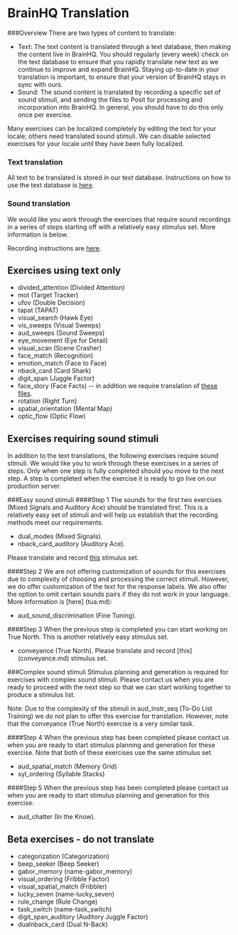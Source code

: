 BrainHQ Translation
===================

###Overview
There are two types of content to translate:  
* Text: The text content is translated through a text database, then making the content live in BrainHQ. You should regularly (every week) check on the text database to ensure that you rapidly translate new text as we continue to improve and expand BrainHQ. Staying up-to-date in your translation is important, to ensure that your version of BrainHQ stays in sync with ours.
* Sound: The sound content is translated by recording a specific set of sound stimuli, and sending the files to Posit for processing and incorporation into BrainHQ. In general, you should have to do this only once per exercise.  

Many exercises can be localized completely by editing the text for your locale; others need translated sound stimuli. We can disable selected exercises for your locale until they have been fully localized.

### Text translation
All text to be translated is stored in our text database. Instructions on how to use the text database is [here](text_translation_instr.md).

### Sound translation
We would like you work through the exercises that require sound recordings in a series of steps starting off with a relatively easy stimulus set. More information is below. 

Recording instructions are [here](recording_instr.md).

## Exercises using text only

* divided_attention (Divided Attention)
* mot (Target Tracker)
* ufov (Double Decision)
* tapat (TAPAT)
* visual_search (Hawk Eye)
* vis_sweeps (Visual Sweeps)
* aud_sweeps (Sound Sweeps)
* eye_movement (Eye for Detail)
* visual_scan (Scene Crasher)
* face_match (Recognition)
* emotion_match (Face to Face)
* nback_card (Card Shark)
* digit_span (Juggle Factor)
* face_story (Face Facts) -- in addition we require translation of [these files](face_story).
* rotation (Right Turn)
* spatial_orientation (Mental Map)
* optic_flow (Optic Flow)

## Exercises requiring sound stimuli 
In addition to the text translations, the following exercises require sound stimuli. We would like you to work through these exercises in a series of steps. Only when one step is fully completed should you move to the next step. A step is completed when the exercise it is ready to go live on our production server. 

###Easy sound stimuli
####Step 1 
The sounds for the first two exercises (Mixed Signals and Auditory Ace) should be translated first. This is a relatively easy set of stimuli and will help us establish that the recording methods meet our requirements. 
* dual_modes (Mixed Signals). 
* nback_card_auditory (Auditory Ace).  

Please translate and record [this](easy_translations.md) stimulus set.  

####Step 2 
We are not offering customization of sounds for this exercises due to complexity of choosing and processing the correct stimuli. However, we do offer customization of the text for the response labels. We also offer the option to omit certain sounds pairs if they do not work in your language. More information is [here] (tua.md): 
* aud_sound_discrimination (Fine Tuning).  

####Step 3 
When the previous step is completed you can start working on True North. This is another relatively easy stimulus set.  
* conveyance (True North). Please translate and record [this] (conveyance.md) stimulus set.

###Complex sound stimuli
Stimulus planning and generation is required for exercises with complex sound stimuli. Please contact us when you are ready to proceed with the next step so that we can start working together to produce a stimulus list. 

Note: Due to the complexity of the stimuli in aud_instr_seq (To-Do List Training) we do not plan to offer this exercise for translation. However, note that the conveyance (True North) exercise is a very similar task. 

####Step 4
When the previous step has been completed please contact us when you are ready to start stimulus planning and generation for these exercise. Note that both of these exercises use the same stimulus set.
* aud_spatial_match (Memory Grid)
* syl_ordering (Syllable Stacks)  

####Step 5
When the previous step has been completed please contact us when you are ready to start stimulus planning and generation for this exercise:
*  aud_chatter (In the Know).  

## Beta exercises  - do not translate
*  categorization (Categorization)
*  beep_seeker (Beep Seeker)
*  gabor_memory (name-gabor_memory)
*  visual_ordering (Fribble Factor)
*  visual_spatial_match (Fribbler)
*  lucky_seven (name-lucky_seven)
*  rule_change (Rule Change)
*  task_switch (name-task_switch)
*  digit_span_auditory (Auditory Juggle Factor)
*  dualnback_card (Dual N-Back)














